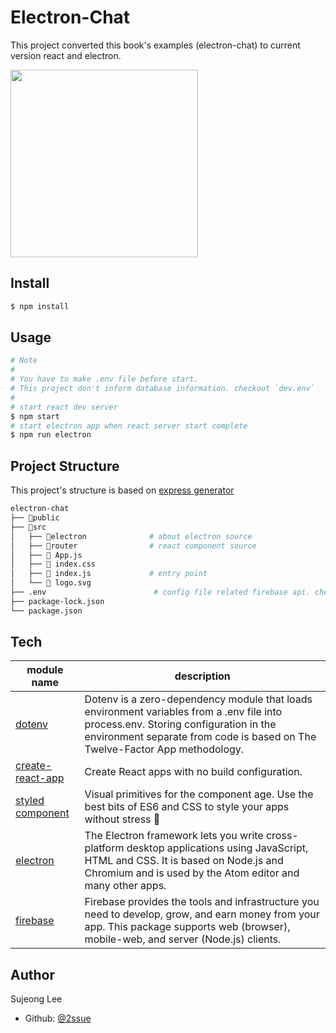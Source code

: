 # Electron-Chat

This project converted this book's examples (electron-chat) to current version react and electron.

<img src='http://image.yes24.com/momo/TopCate1389/MidCate008/138872871.jpg' width='300px'/>

## Install

```bash
$ npm install
```

## Usage

```bash
# Note
#
# You have to make .env file before start.
# This project don't inform database information. checkout `dev.env`
#
# start react dev server
$ npm start 
# start electron app when react server start complete
$ npm run electron 
```

## Project Structure

This project's structure is based on [express generator](https://expressjs.com/ko/starter/generator.html)

```bash
electron-chat
├── 📁public
├── 📂src
│   ├── 📁electron              # about electron source
│   ├── 📁router                # react component source
│   ├── 📄 App.js
│   ├── 📄 index.css
│   ├── 📄 index.js             # entry point
│   └── 📄 logo.svg
├── .env                        # config file related firebase api. check dev.env
├── package-lock.json       
└── package.json            
```

## Tech

| module name                                                         | description                                                                                                                                                                                                       |
| ------------------------------------------------------------------- | ----------------------------------------------------------------------------------------------------------------------------------------------------------------------------------------------------------------- |
| [dotenv](https://www.npmjs.com/package/dotenv)                      | Dotenv is a zero-dependency module that loads environment variables from a .env file into process.env. Storing configuration in the environment separate from code is based on The Twelve-Factor App methodology. |
| [create-react-app](https://www.npmjs.com/package/create-react-app)  | Create React apps with no build configuration.                                                                                                                                                                    |
| [styled component](https://www.npmjs.com/package/styled-components) | Visual primitives for the component age. Use the best bits of ES6 and CSS to style your apps without stress 💅                                                                                                    |
| [electron](https://www.npmjs.com/package/electron)|The Electron framework lets you write cross-platform desktop applications using JavaScript, HTML and CSS. It is based on Node.js and Chromium and is used by the Atom editor and many other apps.|
|[firebase](https://www.npmjs.com/package/firebase)|Firebase provides the tools and infrastructure you need to develop, grow, and earn money from your app. This package supports web (browser), mobile-web, and server (Node.js) clients.|

## Author

Sujeong Lee

- Github: [@2ssue](https://github.com/2ssue)
